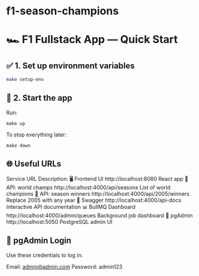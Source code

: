# f1-season-champions

# 🏎️ F1 Fullstack App — Quick Start

## ✅ 1. Set up environment variables

```bash
make setup-env
```

## 🚀 2. Start the app

Run:

```
make up

```

To stop everything later:

```
make down

```

## 🌐 Useful URLs

Service URL Description:
🖥️ Frontend UI http://localhost:8080 React app
🧠 API: world champs http://localhost:4000/api/seasons List of world champions
🏁 API: season winners http://localhost:4000/api/2005/winners Replace 2005 with any year
📄 Swagger http://localhost:4000/api-docs Interactive API documentation
📊 BullMQ Dashboard http://localhost:4000/admin/queues Background job dashboard
🐘 pgAdmin http://localhost:5050 PostgreSQL admin UI

## 🔐 pgAdmin Login

Use these credentials to log in:

Email: admin@admin.com
Password: admin123
